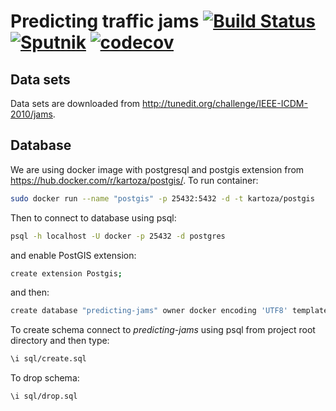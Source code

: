 # Predicting traffic jams [![Build Status](https://travis-ci.org/jedrz/predicting-jams.svg)](https://travis-ci.org/jedrz/predicting-jams) [![Sputnik](https://sputnik.ci/conf/badge)](https://sputnik.ci/app#/builds/jedrz/predicting-jams) [![codecov](https://codecov.io/gh/jedrz/predicting-jams/branch/master/graph/badge.svg)](https://codecov.io/gh/jedrz/predicting-jams)

## Data sets

Data sets are downloaded from http://tunedit.org/challenge/IEEE-ICDM-2010/jams.

## Database

We are using docker image with postgresql and postgis extension from https://hub.docker.com/r/kartoza/postgis/.
To run container:
```bash
sudo docker run --name "postgis" -p 25432:5432 -d -t kartoza/postgis
```
Then to connect to database using psql:
```bash
psql -h localhost -U docker -p 25432 -d postgres
```
and enable PostGIS extension:
```bash
create extension Postgis;
```
and then:
```bash
create database "predicting-jams" owner docker encoding 'UTF8' template template_postgis;
```
To create schema connect to *predicting-jams* using psql from project root directory and then type:
```bash
\i sql/create.sql
```
To drop schema:
```bash
\i sql/drop.sql
```
